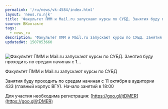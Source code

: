 ```yaml
---
permalink: '/ru/news/vk-4584/index.html'
layout: 'news.ru.njk'
title: 'Факультет ПММ и Mail.ru запускают курсы по СУБД. Занятия буду проходить по средам начиная с 1'
source: ВКонтакте
tags:
  - news_ru
description: 'Факультет ПММ и Mail.ru запускают курсы по СУБД. Занятия буду проходить по средам начиная с 1…'
updatedAt: 1507053660
---
```

![Факультет ПММ и Mail.ru запускают курсы по СУБД. Занятия буду проходить по средам начиная с 1…](https://sun9-57.userapi.com/impf/c621704/v621704954/21aa0/T-CitXiApgY.jpg?size=764x1080&quality=96&proxy=1&sign=9aed86ecf7a566d5dc142dc1c28a94a1&c_uniq_tag=Lcyn4L9DYymw5NgI2Mg7yxIadNFfZQyL-iPORvtSDgs&type=album)

Факультет ПММ и Mail.ru запускают курсы по СУБД

Занятия буду проходить по средам начиная с 11 октября в аудитории 433 (главный корпус ВГУ).
Начало занятий в 18:00

Для участия необходима регистрация: [https://goo.gl/jtDMER](https://goo.gl/jtDMER)
